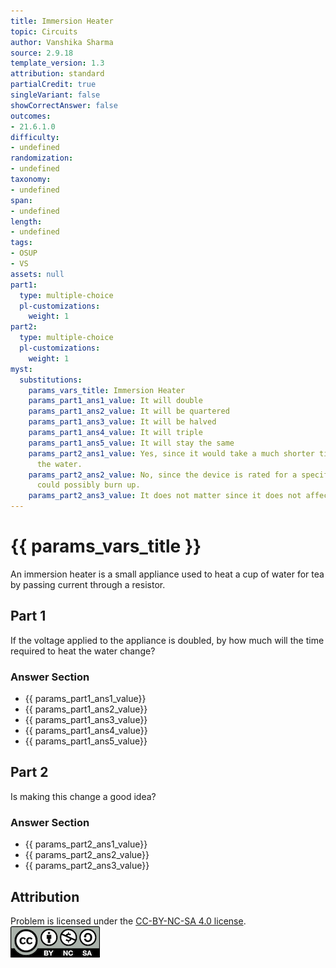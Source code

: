 ```yaml
---
title: Immersion Heater
topic: Circuits
author: Vanshika Sharma
source: 2.9.18
template_version: 1.3
attribution: standard
partialCredit: true
singleVariant: false
showCorrectAnswer: false
outcomes:
- 21.6.1.0
difficulty:
- undefined
randomization:
- undefined
taxonomy:
- undefined
span:
- undefined
length:
- undefined
tags:
- OSUP
- VS
assets: null
part1:
  type: multiple-choice
  pl-customizations:
    weight: 1
part2:
  type: multiple-choice
  pl-customizations:
    weight: 1
myst:
  substitutions:
    params_vars_title: Immersion Heater
    params_part1_ans1_value: It will double
    params_part1_ans2_value: It will be quartered
    params_part1_ans3_value: It will be halved
    params_part1_ans4_value: It will triple
    params_part1_ans5_value: It will stay the same
    params_part2_ans1_value: Yes, since it would take a much shorter time to heat
      the water.
    params_part2_ans2_value: No, since the device is rated for a specific power and
      could possibly burn up.
    params_part2_ans3_value: It does not matter since it does not affect the time.
---
```

# {{ params_vars_title }}
An immersion heater is a small appliance used to heat a cup of water for tea by passing current through a resistor.

## Part 1

If the voltage applied to the appliance is doubled, by how much will the time required to heat the water change?

### Answer Section

- {{ params_part1_ans1_value}}
- {{ params_part1_ans2_value}}
- {{ params_part1_ans3_value}}
- {{ params_part1_ans4_value}}
- {{ params_part1_ans5_value}}

## Part 2

Is making this change a good idea?

### Answer Section

- {{ params_part2_ans1_value}}
- {{ params_part2_ans2_value}}
- {{ params_part2_ans3_value}}

## Attribution

Problem is licensed under the [CC-BY-NC-SA 4.0 license](https://creativecommons.org/licenses/by-nc-sa/4.0/).<br> ![The Creative Commons 4.0 license requiring attribution-BY, non-commercial-NC, and share-alike-SA license.](https://raw.githubusercontent.com/firasm/bits/master/by-nc-sa.png)
